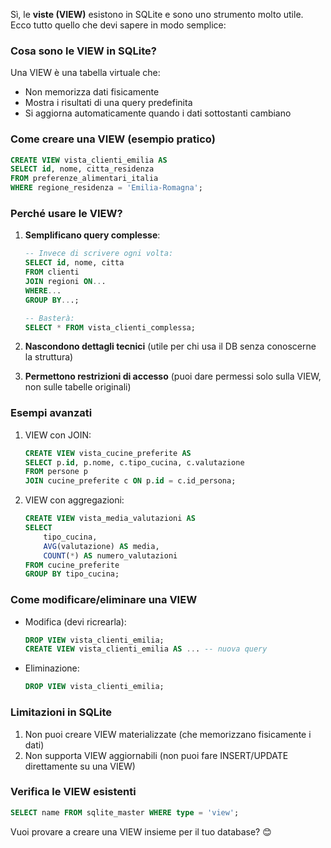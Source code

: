 Sì, le **viste (VIEW)** esistono in SQLite e sono uno strumento molto utile. Ecco tutto quello che devi sapere in modo semplice:

### **Cosa sono le VIEW in SQLite?**
Una VIEW è una tabella virtuale che:
- Non memorizza dati fisicamente
- Mostra i risultati di una query predefinita
- Si aggiorna automaticamente quando i dati sottostanti cambiano

### **Come creare una VIEW** (esempio pratico)
```sql
CREATE VIEW vista_clienti_emilia AS
SELECT id, nome, citta_residenza
FROM preferenze_alimentari_italia
WHERE regione_residenza = 'Emilia-Romagna';
```

### **Perché usare le VIEW?**
1. **Semplificano query complesse**:
   ```sql
   -- Invece di scrivere ogni volta:
   SELECT id, nome, citta 
   FROM clienti 
   JOIN regioni ON... 
   WHERE... 
   GROUP BY...;
   
   -- Basterà:
   SELECT * FROM vista_clienti_complessa;
   ```

2. **Nascondono dettagli tecnici** (utile per chi usa il DB senza conoscerne la struttura)

3. **Permettono restrizioni di accesso** (puoi dare permessi solo sulla VIEW, non sulle tabelle originali)

### **Esempi avanzati**
1. VIEW con JOIN:
   ```sql
   CREATE VIEW vista_cucine_preferite AS
   SELECT p.id, p.nome, c.tipo_cucina, c.valutazione
   FROM persone p
   JOIN cucine_preferite c ON p.id = c.id_persona;
   ```

2. VIEW con aggregazioni:
   ```sql
   CREATE VIEW vista_media_valutazioni AS
   SELECT 
       tipo_cucina, 
       AVG(valutazione) AS media,
       COUNT(*) AS numero_valutazioni
   FROM cucine_preferite
   GROUP BY tipo_cucina;
   ```

### **Come modificare/eliminare una VIEW**
- Modifica (devi ricrearla):
  ```sql
  DROP VIEW vista_clienti_emilia;
  CREATE VIEW vista_clienti_emilia AS ... -- nuova query
  ```
  
- Eliminazione:
  ```sql
  DROP VIEW vista_clienti_emilia;
  ```

### **Limitazioni in SQLite**
1. Non puoi creare VIEW materializzate (che memorizzano fisicamente i dati)
2. Non supporta VIEW aggiornabili (non puoi fare INSERT/UPDATE direttamente su una VIEW)

### **Verifica le VIEW esistenti**
```sql
SELECT name FROM sqlite_master WHERE type = 'view';
```

Vuoi provare a creare una VIEW insieme per il tuo database? 😊
